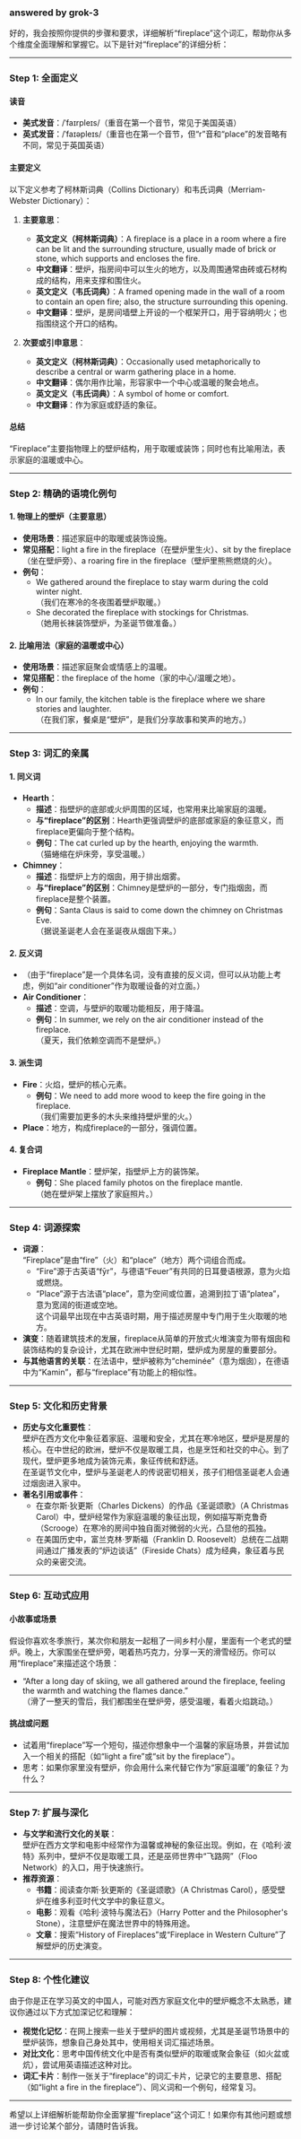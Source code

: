 ### answered by grok-3
好的，我会按照你提供的步骤和要求，详细解析“fireplace”这个词汇，帮助你从多个维度全面理解和掌握它。以下是针对“fireplace”的详细分析：

---

### Step 1: 全面定义
#### 读音
- **美式发音**：/ˈfaɪrpleɪs/（重音在第一个音节，常见于美国英语）
- **英式发音**：/ˈfaɪəpleɪs/（重音也在第一个音节，但“r”音和“place”的发音略有不同，常见于英国英语）

#### 主要定义
以下定义参考了柯林斯词典（Collins Dictionary）和韦氏词典（Merriam-Webster Dictionary）：
1. **主要意思**：
   - **英文定义（柯林斯词典）**：A fireplace is a place in a room where a fire can be lit and the surrounding structure, usually made of brick or stone, which supports and encloses the fire.
   - **中文翻译**：壁炉，指房间中可以生火的地方，以及周围通常由砖或石材构成的结构，用来支撑和围住火。
   - **英文定义（韦氏词典）**：A framed opening made in the wall of a room to contain an open fire; also, the structure surrounding this opening.
   - **中文翻译**：壁炉，是房间墙壁上开设的一个框架开口，用于容纳明火；也指围绕这个开口的结构。
   
2. **次要或引申意思**：
   - **英文定义（柯林斯词典）**：Occasionally used metaphorically to describe a central or warm gathering place in a home.
   - **中文翻译**：偶尔用作比喻，形容家中一个中心或温暖的聚会地点。
   - **英文定义（韦氏词典）**：A symbol of home or comfort.
   - **中文翻译**：作为家庭或舒适的象征。

#### 总结
“Fireplace”主要指物理上的壁炉结构，用于取暖或装饰；同时也有比喻用法，表示家庭的温暖或中心。

---

### Step 2: 精确的语境化例句
#### 1. 物理上的壁炉（主要意思）
- **使用场景**：描述家庭中的取暖或装饰设施。
- **常见搭配**：light a fire in the fireplace（在壁炉里生火）、sit by the fireplace（坐在壁炉旁）、a roaring fire in the fireplace（壁炉里熊熊燃烧的火）。
- **例句**：
  - We gathered around the fireplace to stay warm during the cold winter night.  
    （我们在寒冷的冬夜围着壁炉取暖。）
  - She decorated the fireplace with stockings for Christmas.  
    （她用长袜装饰壁炉，为圣诞节做准备。）

#### 2. 比喻用法（家庭的温暖或中心）
- **使用场景**：描述家庭聚会或情感上的温暖。
- **常见搭配**：the fireplace of the home（家的中心/温暖之地）。
- **例句**：
  - In our family, the kitchen table is the fireplace where we share stories and laughter.  
    （在我们家，餐桌是“壁炉”，是我们分享故事和笑声的地方。）

---

### Step 3: 词汇的亲属
#### 1. 同义词
- **Hearth**：
  - **描述**：指壁炉的底部或火炉周围的区域，也常用来比喻家庭的温暖。
  - **与“fireplace”的区别**：Hearth更强调壁炉的底部或家庭的象征意义，而fireplace更偏向于整个结构。
  - **例句**：The cat curled up by the hearth, enjoying the warmth.  
    （猫蜷缩在炉床旁，享受温暖。）
- **Chimney**：
  - **描述**：指壁炉上方的烟囱，用于排出烟雾。
  - **与“fireplace”的区别**：Chimney是壁炉的一部分，专门指烟囱，而fireplace是整个装置。
  - **例句**：Santa Claus is said to come down the chimney on Christmas Eve.  
    （据说圣诞老人会在圣诞夜从烟囱下来。）

#### 2. 反义词
- （由于“fireplace”是一个具体名词，没有直接的反义词，但可以从功能上考虑，例如“air conditioner”作为取暖设备的对立面。）
- **Air Conditioner**：
  - **描述**：空调，与壁炉的取暖功能相反，用于降温。
  - **例句**：In summer, we rely on the air conditioner instead of the fireplace.  
    （夏天，我们依赖空调而不是壁炉。）

#### 3. 派生词
- **Fire**：火焰，壁炉的核心元素。
  - **例句**：We need to add more wood to keep the fire going in the fireplace.  
    （我们需要加更多的木头来维持壁炉里的火。）
- **Place**：地方，构成fireplace的一部分，强调位置。

#### 4. 复合词
- **Fireplace Mantle**：壁炉架，指壁炉上方的装饰架。
  - **例句**：She placed family photos on the fireplace mantle.  
    （她在壁炉架上摆放了家庭照片。）

---

### Step 4: 词源探索
- **词源**：  
  “Fireplace”是由“fire”（火）和“place”（地方）两个词组合而成。  
  - “Fire”源于古英语“fȳr”，与德语“Feuer”有共同的日耳曼语根源，意为火焰或燃烧。  
  - “Place”源于古法语“place”，意为空间或位置，追溯到拉丁语“platea”，意为宽阔的街道或空地。  
  这个词最早出现在中古英语时期，用于描述房屋中专门用于生火取暖的地方。
- **演变**：随着建筑技术的发展，fireplace从简单的开放式火堆演变为带有烟囱和装饰结构的复杂设计，尤其在欧洲中世纪时期，壁炉成为房屋的重要部分。
- **与其他语言的关联**：在法语中，壁炉被称为“cheminée”（意为烟囱），在德语中为“Kamin”，都与“fireplace”有功能上的相似性。

---

### Step 5: 文化和历史背景
- **历史与文化重要性**：  
  壁炉在西方文化中象征着家庭、温暖和安全，尤其在寒冷地区，壁炉是房屋的核心。在中世纪的欧洲，壁炉不仅是取暖工具，也是烹饪和社交的中心。到了现代，壁炉更多地成为装饰元素，象征传统和舒适。  
  在圣诞节文化中，壁炉与圣诞老人的传说密切相关，孩子们相信圣诞老人会通过烟囱进入家中。
- **著名引用或事件**：
  - 在查尔斯·狄更斯（Charles Dickens）的作品《圣诞颂歌》（A Christmas Carol）中，壁炉经常作为家庭温暖的象征出现，例如描写斯克鲁奇（Scrooge）在寒冷的房间中独自面对微弱的火光，凸显他的孤独。
  - 在美国历史中，富兰克林·罗斯福（Franklin D. Roosevelt）总统在二战期间通过广播发表的“炉边谈话”（Fireside Chats）成为经典，象征着与民众的亲密交流。

---

### Step 6: 互动式应用
#### 小故事或场景
假设你喜欢冬季旅行，某次你和朋友一起租了一间乡村小屋，里面有一个老式的壁炉。晚上，大家围坐在壁炉旁，喝着热巧克力，分享一天的滑雪经历。你可以用“fireplace”来描述这个场景：  
- “After a long day of skiing, we all gathered around the fireplace, feeling the warmth and watching the flames dance.”  
  （滑了一整天的雪后，我们都围坐在壁炉旁，感受温暖，看着火焰跳动。）

#### 挑战或问题
- 试着用“fireplace”写一个短句，描述你想象中一个温馨的家庭场景，并尝试加入一个相关的搭配（如“light a fire”或“sit by the fireplace”）。  
- 思考：如果你家里没有壁炉，你会用什么来代替它作为“家庭温暖”的象征？为什么？

---

### Step 7: 扩展与深化
- **与文学和流行文化的关联**：  
  壁炉在西方文学和电影中经常作为温馨或神秘的象征出现。例如，在《哈利·波特》系列中，壁炉不仅是取暖工具，还是巫师世界中“飞路网”（Floo Network）的入口，用于快速旅行。
- **推荐资源**：
  - **书籍**：阅读查尔斯·狄更斯的《圣诞颂歌》（A Christmas Carol），感受壁炉在维多利亚时代文学中的象征意义。
  - **电影**：观看《哈利·波特与魔法石》（Harry Potter and the Philosopher's Stone），注意壁炉在魔法世界中的特殊用途。
  - **文章**：搜索“History of Fireplaces”或“Fireplace in Western Culture”了解壁炉的历史演变。

---

### Step 8: 个性化建议
由于你是正在学习英文的中国人，可能对西方家庭文化中的壁炉概念不太熟悉，建议你通过以下方式加深记忆和理解：
- **视觉化记忆**：在网上搜索一些关于壁炉的图片或视频，尤其是圣诞节场景中的壁炉装饰，想象自己身处其中，使用相关词汇描述场景。
- **对比文化**：思考中国传统文化中是否有类似壁炉的取暖或聚会象征（如火盆或炕），尝试用英语描述这种对比。
- **词汇卡片**：制作一张关于“fireplace”的词汇卡片，记录它的主要意思、搭配（如“light a fire in the fireplace”）、同义词和一个例句，经常复习。

---

希望以上详细解析能帮助你全面掌握“fireplace”这个词汇！如果你有其他问题或想进一步讨论某个部分，请随时告诉我。